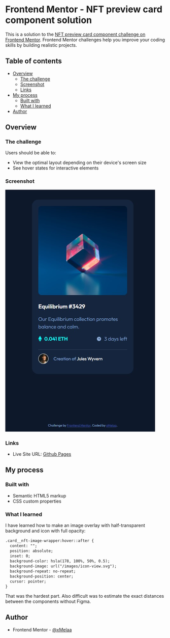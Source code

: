 # Frontend Mentor - NFT preview card component solution

This is a solution to the [NFT preview card component challenge on Frontend Mentor](https://www.frontendmentor.io/challenges/nft-preview-card-component-SbdUL_w0U). Frontend Mentor challenges help you improve your coding skills by building realistic projects. 

## Table of contents

- [Overview](#overview)
  - [The challenge](#the-challenge)
  - [Screenshot](#screenshot)
  - [Links](#links)
- [My process](#my-process)
  - [Built with](#built-with)
  - [What I learned](#what-i-learned)
- [Author](#author)

## Overview

### The challenge

Users should be able to:

- View the optimal layout depending on their device's screen size
- See hover states for interactive elements

### Screenshot

![NFT](./images/nft.jpg)

### Links

- Live Site URL: [Github Pages](https://xmelaa.github.io/Nft-card/)

## My process

### Built with

- Semantic HTML5 markup
- CSS custom properties

### What I learned

I have learned how to make an image overlay with half-transparent background and icon with full opacity:

```
.card__nft-image-wrapper:hover::after {
  content: "";
  position: absolute;
  inset: 0;
  background-color: hsla(178, 100%, 50%, 0.5);
  background-image: url("/images/icon-view.svg");
  background-repeat: no-repeat;
  background-position: center;
  cursor: pointer;
}
```
That was the hardest part. Also difficult was to estimate the exact distances between the components without Figma.

## Author

- Frontend Mentor - [@xMelaa](https://www.frontendmentor.io/profile/xMelaa)